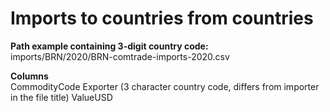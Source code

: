 # Imports to countries from countries

**Path example containing 3-digit country code:**  
imports/BRN/2020/BRN-comtrade-imports-2020.csv

**Columns**  
CommodityCode
Exporter (3 character country code, differs from importer in the file title)
ValueUSD

